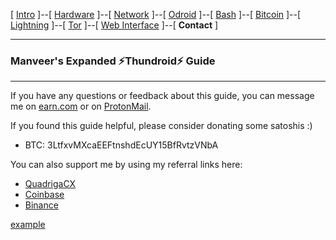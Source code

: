 [ [Intro](README.md) ]--[ [Hardware](thundroid_01_hardware.md) ]--[ [Network](thundroid_02_network.md) ]--[ [Odroid](thundroid_03_odroid.md) ]--[ [Bash](thundroid_04_bash.md) ]--[ [Bitcoin](thundroid_05_bitcoin.md) ]--[ [Lightning](thundroid_06_lnd.md) ]--[ [Tor](thundroid_07_tor.md) ]--[ [Web Interface](thundroid_08_webinterface.md) ]--[ **Contact** ]

--------
### Manveer's Expanded :zap:Thundroid:zap: Guide
--------

If you have any questions or feedback about this guide, you can message me on [earn.com](https://earn.com/manveer/referral/?a=q2zsrtda8fkd8adl) or on [ProtonMail](mailto:manveer.jarosz@pm.me).

If you found this guide helpful, please consider donating some satoshis :)

* BTC: 3LtfxvMXcaEEFtnshdEcUY15BfRvtzVNbA

You can also support me by using my referral links here:

* [QuadrigaCX](https://www.quadrigacx.com/?ref=01quqw4ytv4vcjhkuvzhi0ng)
* [Coinbase](https://www.coinbase.com/join/583a90629ef1db7895bb2913)
* [Binance](https://www.binance.com/?ref=27850909)

<a href="http://example.com/" target="_blank">example</a>